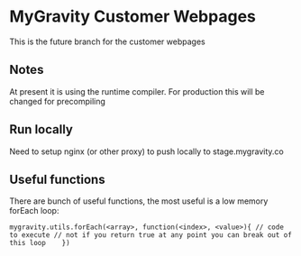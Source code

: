 # MyGravity Customer Webpages

This is the future branch for the customer webpages 

## Notes

At present it is using the runtime compiler. For production this will be changed for precompiling

## Run locally

Need to setup nginx (or other proxy) to push locally to stage.mygravity.co

## Useful functions

There are bunch of useful functions, the most useful is a low memory forEach loop:

`mygravity.utils.forEach(<array>, function(<index>, <value>){
	// code to execute
	// not if you return true at any point you can break out of this loop	
})
`
